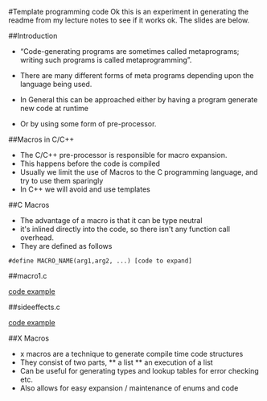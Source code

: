#Template programming code
Ok this is an experiment in generating the readme from my lecture notes to see if it works ok. The slides are below.

##Introduction
* “Code-generating programs are sometimes called metaprograms; writing such programs is called metaprogramming”.

* There are many different forms of meta programs depending upon the language being used.

* In General this can be approached either by having a program generate new code at runtime

* Or by using some form of pre-processor.

##Macros in C/C++
* The C/C++ pre-processor is responsible for macro expansion.
* This happens before the code is compiled
* Usually we limit the use of Macros to the C programming language, and try to use them sparingly
* In C++ we will avoid and use templates

##C Macros
* The advantage of a macro is that it can be type neutral
* it's inlined directly into the code, so there isn't any function call overhead. 
* They are defined as follows

```#define MACRO_NAME(arg1,arg2, ...) [code to expand]```

##macro1.c 

[code example](macros/macro1.c)

##sideeffects.c

[code example](macros/sideeffect1.c)

##X Macros
* x macros are a technique to generate compile time code structures
* They consist of two parts, 
** a list 
** an execution of a list
* Can be useful for generating types and lookup tables for error checking etc.
* Also allows for easy expansion / maintenance of enums and code
